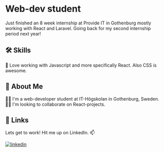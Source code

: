 
# Web-dev student 

Just finished an 8 week internship at Provide IT in Gothenburg mostly working
with React and Laravel.
Going back for my second internship period next year!


## 🛠 Skills
🧠 Love working with Javascript and more
specifically React. Also CSS is awesome.


## 🚀 About Me
👩‍💻 I'm a web-developer student at IT-Högskolan in Gothenburg, Sweden.  
👯‍♀️ I'm looking to collaborate on React-projects.  


## 🔗 Links
Lets get to work! Hit me up on LinkedIn. 📫

[![linkedin](https://img.shields.io/badge/linkedin-0A66C2?style=for-the-badge&logo=linkedin&logoColor=white)](https://www.linkedin.com/in/ludwig-n%C3%B6jd-019029197/)


